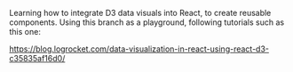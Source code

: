 Learning how to integrate D3 data visuals into React, to create reusable components. Using this branch as a playground, following tutorials such as this one:

https://blog.logrocket.com/data-visualization-in-react-using-react-d3-c35835af16d0/
